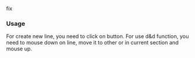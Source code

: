 fix


### Usage
For create new line, you need to click on button.
For use d&d function, you need to mouse down on line, move it to other or in current section and mouse up.